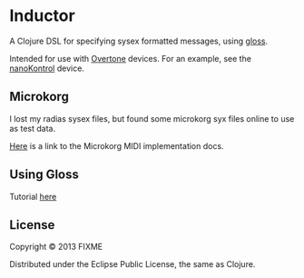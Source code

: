 # Inductor

A Clojure DSL for specifying sysex formatted messages, using [gloss](https://github.com/ztellman/gloss).

Intended for use with [Overtone](https://github.com/overtone/overtone) devices.
For an example, see the [nanoKontrol](https://github.com/overtone/overtone/blob/master/src/overtone/device/midi/nanoKONTROL2.clj) device.

## Microkorg

I lost my radias sysex files, but found some microkorg syx files online to use as test data.

[Here](http://www.korg.com/uploads/Support/MK1_633652915168960000.pdf) is a link to the Microkorg MIDI implementation docs.

## Using Gloss

Tutorial [here](http://nathanwilliams.github.io/2013/02/27/reading-minecraft-nbt-data-in-clojure-with-gloss/)

## License

Copyright © 2013 FIXME

Distributed under the Eclipse Public License, the same as Clojure.
